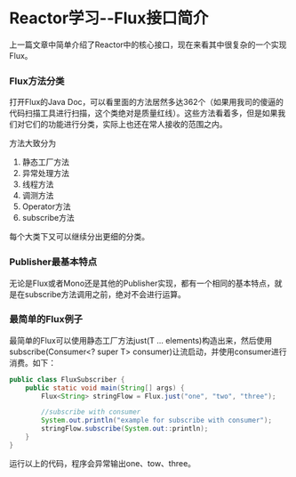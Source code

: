 # Reactor学习--Flux接口简介

上一篇文章中简单介绍了Reactor中的核心接口，现在来看其中很复杂的一个实现Flux。

### Flux方法分类

打开Flux的Java Doc，可以看里面的方法居然多达362个（如果用我司的傻逼的代码扫描工具进行扫描，这个类绝对是质量红线）。这些方法看着多，但是如果我们对它们的功能进行分类，实际上也还在常人接收的范围之内。

方法大致分为

1. 静态工厂方法
2. 异常处理方法
3. 线程方法
4. 调测方法
5. Operator方法
6. subscribe方法

每个大类下又可以继续分出更细的分类。

### Publisher最基本特点

无论是Flux或者Mono还是其他的Publisher实现，都有一个相同的基本特点，就是在subscribe方法调用之前，绝对不会进行运算。

### 最简单的Flux例子

最简单的Flux可以使用静态工厂方法just\(T ... elements\)构造出来，然后使用subscribe\(Consumer&lt;? super T&gt; consumer\)让流启动，并使用consumer进行消费。如下：

```java
public class FluxSubscriber {
    public static void main(String[] args) {
        Flux<String> stringFlow = Flux.just("one", "two", "three");

        //subscribe with consumer
        System.out.println("example for subscribe with consumer");
        stringFlow.subscribe(System.out::println);
    }
}
```

运行以上的代码，程序会异常输出one、tow、three。

